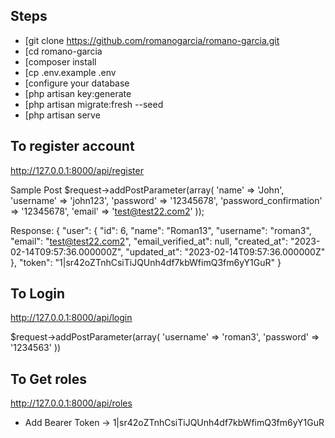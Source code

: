 ## Steps

- [git clone https://github.com/romanogarcia/romano-garcia.git
- [cd romano-garcia
- [composer install
- [cp .env.example .env
- [configure your database
- [php artisan key:generate
- [php artisan migrate:fresh --seed
- [php artisan serve

## To register account
http://127.0.0.1:8000/api/register

Sample Post
$request->addPostParameter(array(
  'name' => 'John',
  'username' => 'john123',
  'password' => '12345678',
  'password_confirmation' => '12345678',
  'email' => 'test@test22.com2'
));

Response:
{
    "user": {
        "id": 6,
        "name": "Roman13",
        "username": "roman3",
        "email": "test@test22.com2",
        "email_verified_at": null,
        "created_at": "2023-02-14T09:57:36.000000Z",
        "updated_at": "2023-02-14T09:57:36.000000Z"
    },
    "token": "1|sr42oZTnhCsiTiJQUnh4df7kbWfimQ3fm6yY1GuR"
}

## To Login
http://127.0.0.1:8000/api/login

$request->addPostParameter(array(
  'username' => 'roman3',
  'password' => '1234563'
))

## To Get roles
http://127.0.0.1:8000/api/roles
- Add Bearer Token -> 1|sr42oZTnhCsiTiJQUnh4df7kbWfimQ3fm6yY1GuR

